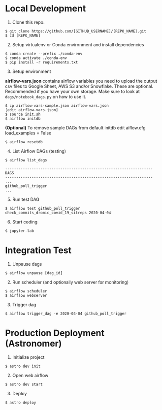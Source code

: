 # Local Development

1. Clone this repo.

```
$ git clone https://github.com/[GITHUB_USERNAME]/[REPO_NAME].git
$ cd [REPO_NAME]
```

2. Setup virtualenv or Conda environment and install dependencies

``` 
$ conda create --prefix ./conda-env
$ conda activate ./conda-env
$ pip install -r requirements.txt
```

3. Setup environment

**airflow-vars.json** contains airflow variables you need to upload the output
csv files to Google Sheet, AWS S3 and/or Snowflake. These are optional.
Recommended if you have your own storage. Make sure to look at
`dags/notebook_dags.py` on how to use it. 
```
$ cp airflow-vars-sample.json airflow-vars.json
[edit airflow-vars.json]
$ source init.sh
$ airflow initdb
```

**(Optional)** To remove sample DAGs from default initdb edit aiflow.cfg
load_examples = False
```
$ airflow resetdb
```

4. List Airflow DAGs (testing) 
```
$ airflow list_dags

-------------------------------------------------------------------
DAGS
-------------------------------------------------------------------
...
github_poll_trigger
...

```
5. Run test DAG
```
$ airflow test github_poll_trigger check_commits_dromic_covid_19_sitreps 2020-04-04
```

6. Start coding
```
$ jupyter-lab
```

# Integration Test

1. Unpause dags 
```
$ airflow unpause [dag_id]
```
2. Run scheduler (and optionally web server for monitoring)
```
$ airflow scheduler
$ airflow webserver
```

3. Trigger dag 
```
$ airflow trigger_dag -e 2020-04-04 github_poll_trigger
```

# Production Deployment (Astronomer)

1. Initialize project
```
$ astro dev init
```

2. Open web airflow
```
$ astro dev start
```

3. Deploy
```
$ astro deploy
```

